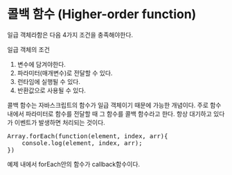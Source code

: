 콜백 함수 (Higher-order function)
=======
일급 객체라함은 다음 4가지 조건을 충족해야한다.

일급 객체의 조건
1. 변수에 담겨야한다.
2. 파라미터(매개변수)로 전달할 수 있다.
3. 런타임에 실행될 수 있다.
4. 반환값으로 사용될 수 있다.

콜백 함수는 자바스크립트의 함수가 일급 객체이기 때문에 가능한 개념이다. 주로 함수내에서 파라미터로 함수를 전달할 때 그 함수를 콜백 함수라고 한다. 항상 대기하고 있다가 이벤트가 발생하면 처리되는 것이다.

<pre>
Array.forEach(function(element, index, arr){
    console.log(element, index, arr);
})</pre>
예제 내에서 forEach안의 함수가 callback함수이다.
